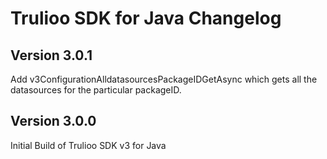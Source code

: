 # Trulioo SDK for Java Changelog

## Version 3.0.1

Add v3ConfigurationAlldatasourcesPackageIDGetAsync which gets all the datasources for the particular packageID. 

## Version 3.0.0

Initial Build of Trulioo SDK v3 for Java